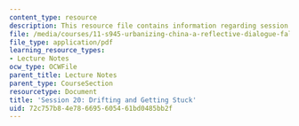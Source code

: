```yaml
---
content_type: resource
description: This resource file contains information regarding session 20.
file: /media/courses/11-s945-urbanizing-china-a-reflective-dialogue-fall-2013/72c757b84e786695605461bd0485bb2f_MIT11_S945F13_Session20.pdf
file_type: application/pdf
learning_resource_types:
- Lecture Notes
ocw_type: OCWFile
parent_title: Lecture Notes
parent_type: CourseSection
resourcetype: Document
title: 'Session 20: Drifting and Getting Stuck'
uid: 72c757b8-4e78-6695-6054-61bd0485bb2f
---
```

